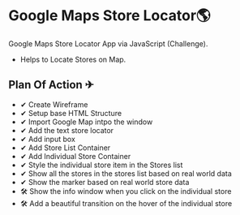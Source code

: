 # Google Maps Store Locator🌎

Google Maps Store Locator App via JavaScript (Challenge).
- Helps to Locate Stores on Map.

## Plan Of Action ✈

- ✔ Create Wireframe
- ✔ Setup base HTML Structure
- ✔ Import Google Map intpo the window
- ✔ Add the text store locator
- ✔ Add input box
- ✔ Add Store List Container
- ✔ Add Individual Store Container
- ✔ Style the individual store item in the Stores list
- ✔ Show all the stores in the stores list based on real world data
- ✔ Show the marker based on real world store data
- 🛠 Show the info window when you click on the individual store
- 🛠 Add a beautiful transition on the hover of the individual store